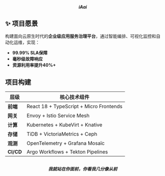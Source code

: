 <h5 align="center">iAai<h5>

## ✨ 项目愿景

构建面向云原生时代的**企业级应用服务治理平台**，通过智能编排、可视化监控和自动化运维，实现：

- **99.99% SLA保障**  
- **毫秒级故障响应**  
- **资源利用率提升40%+**

## 项目构建

| 层级        | 核心技术组件                          |  
|--------------|-------------------------------------|  
| **前端**    | React 18 + TypeScript + Micro Frontends |  
| **网关**    | Envoy + Istio Service Mesh          |  
| **计算**    | Kubernetes + KubeVirt + Knative     |  
| **存储**    | TiDB + VictoriaMetrics + Ceph       |  
| **观测**    | OpenTelemetry + Grafana Mosaïc      |  
| **CI/CD**   | Argo Workflows + Tekton Pipelines   |


##
<h5> </h5>
<h5> </h5>
<h5 align="center">我就站在你面前，你看我几分像从前</h5>

